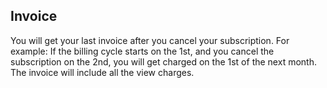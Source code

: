 ## Invoice

You will get your last invoice after you cancel your subscription. For example:
If the billing cycle starts on the 1st, and you cancel the subscription on the 2nd, you will get charged on the 1st of the next month. The invoice will include all the view charges.
